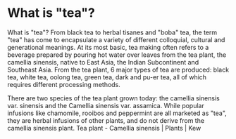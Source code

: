 
# What is "tea"?

What is "tea"? From black tea to herbal tisanes and "boba" tea, the term "tea" has come to encapsulate a variety of different colloquial, cultural and generational meanings. At its most basic, tea making often refers to a beverage prepared by pouring hot water over leaves from the tea plant, the camellia sinensis, native to East Asia, the Indian Subcontinent and Southeast Asia. From the tea plant, 6 major types of tea are produced: black tea, white tea, oolong tea, green tea, dark and pu-er tea, all of which requires different processing methods. 

<param ve-video
               src="Adn00wQ_vI&t=138s"
			   start="4:12"
			   end="5:13">

There are two species of the tea plant grown today: the camellia sinensis var. sinensis and the Camellia sinensis var. assamica. While popular infusions like chamomile, rooibos and peppermint are all marketed as "tea", they are herbal infusions of other plants, and do not derive from the camellia sinensis plant. Tea plant - Camellia sinensis | Plants | Kew